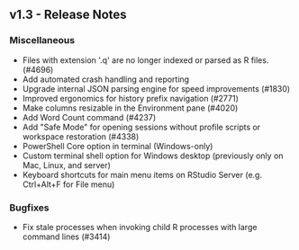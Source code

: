 ## v1.3 - Release Notes

### Miscellaneous

* Files with extension '.q' are no longer indexed or parsed as R files. (#4696)
* Add automated crash handling and reporting
* Upgrade internal JSON parsing engine for speed improvements (#1830)
* Improved ergonomics for history prefix navigation (#2771)
* Make columns resizable in the Environment pane (#4020)
* Add Word Count command (#4237)
* Add "Safe Mode" for opening sessions without profile scripts or workspace restoration (#4338)
* PowerShell Core option in terminal (Windows-only)
* Custom terminal shell option for Windows desktop (previously only on Mac, Linux, and server)
* Keyboard shortcuts for main menu items on RStudio Server (e.g. Ctrl+Alt+F for File menu)

### Bugfixes

* Fix stale processes when invoking child R processes with large command lines (#3414)

